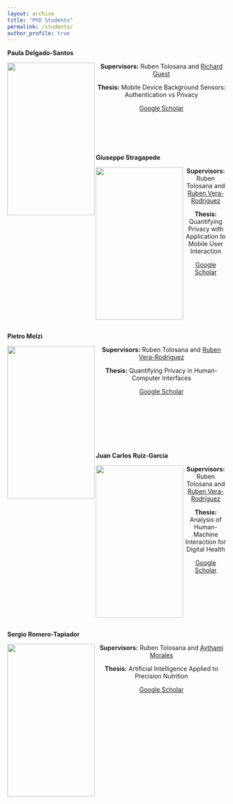 ```yaml
---
layout: archive
title: "PhD Students"
permalink: /students/
author_profile: true
---
```



<p align="left"><b>Paula Delgado-Santos</b></p>

<p> 
<img src="https://rubentolosana.github.io/images/paula.jpg" align="left" height="350" width="200"> 
<DIV align="center">
 <p>
 <p><b>Supervisors:</b> Ruben Tolosana and <a href="https://www.kent.ac.uk/engineering/people/669/guest-richard">Richard Guest</a>
 <p><b>Thesis:</b> Mobile Device Background Sensors: Authentication vs Privacy
 <p><a href="https://scholar.google.es/citations?hl=en&user=-UgABOgAAAAJ">Google Scholar</a> 
</p>

<br>
<br>
<br>

<br/>


<p align="left"><b>Giuseppe Stragapede</b></p>

<p> 
<img src="https://rubentolosana.github.io/images/giuseppe.jpg" align="left" height="350" width="200"> 
<DIV align="center">
 <p>
 <p><b>Supervisors:</b> Ruben Tolosana and <a href="https://scholar.google.es/citations?user=KYMQ0tsAAAAJ&hl=en&oi=ao">Ruben Vera-Rodriguez</a>
 <p><b>Thesis:</b> Quantifying Privacy with Application to Mobile User Interaction
 <p><a href="https://scholar.google.es/citations?user=98KBPccAAAAJ&hl=en&oi=ao">Google Scholar</a>
</p>

<br>
<br>
<br>
<br>
<br>

<br/>


<p align="left"><b>Pietro Melzi</b></p>

<p> 
<img src="https://rubentolosana.github.io/images/pietror.PNG" align="left" height="350" width="200"> 
<DIV align="center">
 <p>
 <p><b>Supervisors:</b> Ruben Tolosana and <a href="https://scholar.google.es/citations?user=KYMQ0tsAAAAJ&hl=en&oi=ao">Ruben Vera-Rodriguez</a>
 <p><b>Thesis:</b> Quantifying Privacy in Human-Computer Interfaces
 <p><a href="https://scholar.google.es/citations?user=iGAKK84AAAAJ&hl=en&oi=ao">Google Scholar</a>
</p>

<br>
<br>
<br>
<br>
<br>

<br/>


<p align="left"><b>Juan Carlos Ruiz-Garcia</b></p>

<p> 
<img src="https://rubentolosana.github.io/images/juancarlos.PNG" align="left" height="350" width="200"> 
<DIV align="center">
 <p>
 <p><b>Supervisors:</b> Ruben Tolosana and <a href="https://scholar.google.es/citations?user=KYMQ0tsAAAAJ&hl=en&oi=ao">Ruben Vera-Rodriguez</a>
 <p><b>Thesis:</b> Analysis of Human-Machine Interaction for Digital Health
 <p><a href="https://scholar.google.es/citations?user=CTaqwlYAAAAJ&hl=es&oi=ao">Google Scholar</a>
</p>

<br>
<br>
<br>
<br>
<br>
 
 <br/>


<p align="left"><b>Sergio Romero-Tapiador</b></p>

<p> 
<img src="https://rubentolosana.github.io/images/sergio.PNG" align="left" height="350" width="200"> 
<DIV align="center">
 <p>
 <p><b>Supervisors:</b> Ruben Tolosana and <a href="https://aythami.me/">Aythami Morales</a>
 <p><b>Thesis:</b> Artificial Intelligence Applied to Precision Nutrition
 <p><a href="https://scholar.google.es/citations?user=fjh1KJUAAAAJ&hl=es&oi=ao">Google Scholar</a>
</p>

<br>
<br>
<br>
<br>
<br>
